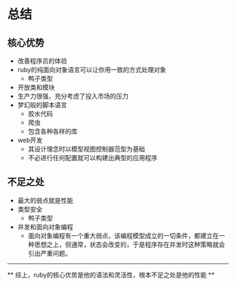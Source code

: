 # 总结
## 核心优势
* 改善程序员的体验
* ruby的纯面向对象语言可以让你用一致的方式处理对象
    * 鸭子类型
* 开放类和模块
* 生产力很强，充分考虑了投入市场的压力
* 梦幻般的脚本语言
    * 胶水代码
    * 爬虫
    * 包含各种各样的库
* web开发
    * 其设计理念时以模型视图控制器范型为基础
    * 不必进行任何配置就可以构建出典型的应用程序

## 不足之处
* 最大的弱点就是性能
* 类型安全
    * 鸭子类型
* 并发和面向对象编程
    * 面向对象编程有一个重大弱点，该编程模型成立的一切条件，都建立在一种思想之上，但通常，状态会改变的，于是程序存在并发时这种策略就会引出严重问题。
---
** 综上，ruby的核心优势是他的语法和灵活性，根本不足之处是他的性能 **
